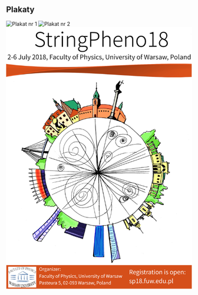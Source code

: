 ## Plakaty

<img src="plakat.jpg" alt="Plakat nr 1">

<img src="stringtheory.jpg" alt="Plakat nr 2">

<img src="string_pheno.jpg" alt="Plakat nr 3">
